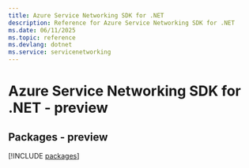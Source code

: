 ```yaml
---
title: Azure Service Networking SDK for .NET
description: Reference for Azure Service Networking SDK for .NET
ms.date: 06/11/2025
ms.topic: reference
ms.devlang: dotnet
ms.service: servicenetworking
---
```

# Azure Service Networking SDK for .NET - preview
## Packages - preview
[!INCLUDE [packages](service-networking-index.md)]
